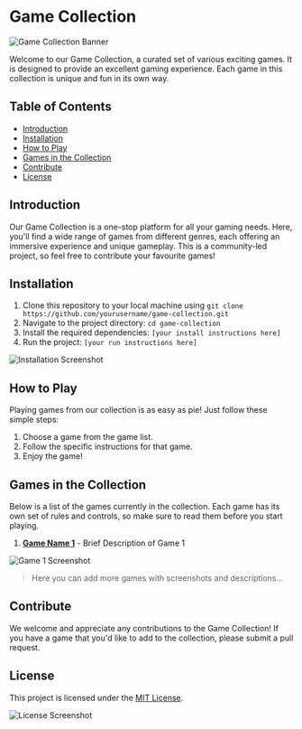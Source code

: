 # Game Collection

![Game Collection Banner](./assets/banner.png)

Welcome to our Game Collection, a curated set of various exciting games. It is designed to provide an excellent gaming experience. Each game in this collection is unique and fun in its own way.

## Table of Contents

- [Introduction](#introduction)
- [Installation](#installation)
- [How to Play](#how-to-play)
- [Games in the Collection](#games-in-the-collection)
- [Contribute](#contribute)
- [License](#license)

## Introduction

Our Game Collection is a one-stop platform for all your gaming needs. Here, you'll find a wide range of games from different genres, each offering an immersive experience and unique gameplay. This is a community-led project, so feel free to contribute your favourite games!

## Installation

1. Clone this repository to your local machine using `git clone https://github.com/yourusername/game-collection.git`
2. Navigate to the project directory: `cd game-collection`
3. Install the required dependencies: `[your install instructions here]`
4. Run the project: `[your run instructions here]`

![Installation Screenshot](./assets/installation.png)

## How to Play

Playing games from our collection is as easy as pie! Just follow these simple steps:
1. Choose a game from the game list.
2. Follow the specific instructions for that game.
3. Enjoy the game!

## Games in the Collection

Below is a list of the games currently in the collection. Each game has its own set of rules and controls, so make sure to read them before you start playing.

1. **[Game Name 1](./Game1/README.md)** - Brief Description of Game 1

![Game 1 Screenshot](./assets/game1.png)

> Here you can add more games with screenshots and descriptions...

## Contribute

We welcome and appreciate any contributions to the Game Collection! If you have a game that you'd like to add to the collection, please submit a pull request.

## License

This project is licensed under the [MIT License](./LICENSE).

![License Screenshot](./assets/license.png)